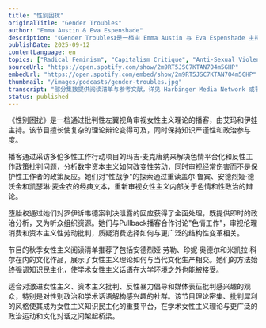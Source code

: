 ```yaml
---
title: "性别困扰"
originalTitle: "Gender Troubles"
author: "Emma Austin & Eva Espenshade"
description: "《Gender Troubles》是一档由 Emma Austin 与 Eva Espenshade 主持的播客，致力于解构女性主义学术话语，以批判性左翼视角重新审视性别理论与文化现象。节目内容涵盖色情平台化、性战争、堕胎权、伦理消费与女性主义经典文本重读，强调知识民主化与批判性思维。风格犀利、理论密集，适合对女性主义理论与性别政治有深入兴趣的听众。Spotify 评分为 4.0（71 条评论），为学术女性主义播客中的重要声音。"
publishDate: 2025-09-12
contentLanguage: en
topics: ["Radical Feminism", "Capitalism Critique", "Anti-Sexual Violence", "Media Representation Critique", "Gender Politics"]
sourceUrl: "https://open.spotify.com/show/2m9RT5JSC7KTAN7O4m5GHP"
embedUrl: "https://open.spotify.com/embed/show/2m9RT5JSC7KTAN7O4m5GHP"
thumbnail: "/images/podcasts/gender-troubles.jpg"
transcript: "部分集数提供阅读清单与参考文献，详见 Harbinger Media Network 或节目社交媒体"
status: published
---
```


《性别困扰》是一档通过批判性左翼视角审视女性主义理论的播客，由艾玛和伊娃主持。该节目擅长使复杂的理论辩论变得可及，同时保持知识严谨性和政治参与度。

播客通过采访多伦多性工作行动项目的玛吉·麦克唐纳来解决色情平台化和反性工作政策批判问题，分析数字资本主义如何改变性劳动，同时审视经常伤害而不是保护性工作者的政策反应。她们对"性战争"的探索通过重读盖尔·鲁宾、安德烈娅·德沃金和凯瑟琳·麦金农的经典文本，重新审视女性主义内部关于色情和性政治的辩论。

堕胎权通过她们对罗伊诉韦德案判决泄露的回应获得了全面处理，既提供即时的政治分析，又为听众组织资源。她们与Pullback播客合作讨论"色情工作"，审视伦理消费和资本主义性劳动批判，质疑消费选择如何与更广泛的结构性变革相关。

节目的秋季女性主义阅读清单推荐了包括安德烈娅·劳勒、珍妮·奥德尔和米凯拉·科尔在内的文化作品，展示了女性主义理论如何与当代文化生产相交。她们的方法始终强调知识民主化，使学术女性主义话语在大学环境之外也能被接受。

适合对激进女性主义、资本主义批判、反性暴力倡导和媒体表征批判感兴趣的观众，特别是对性别政治和学术话语解构感兴趣的社群。该节目理论密集、批判犀利的风格使其成为女性主义知识民主化的重要平台，在学术女性主义理论与更广泛的政治运动和文化对话之间架起桥梁。

